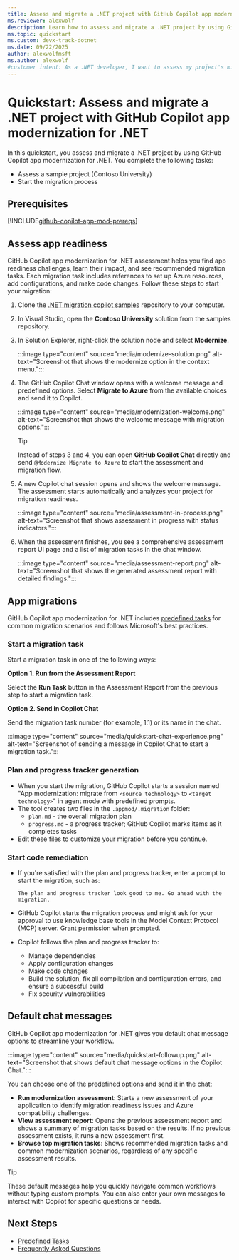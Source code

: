 ```yaml
---
title: Assess and migrate a .NET project with GitHub Copilot app modernization for .NET
ms.reviewer: alexwolf
description: Learn how to assess and migrate a .NET project by using GitHub Copilot app modernization for .NET.
ms.topic: quickstart
ms.custom: devx-track-dotnet
ms.date: 09/22/2025
author: alexwolfmsft
ms.author: alexwolf
#customer intent: As a .NET developer, I want to assess my project's migration readiness so that I can identify potential challenges and plan the modernization process effectively.
---
```


# Quickstart: Assess and migrate a .NET project with GitHub Copilot app modernization for .NET

In this quickstart, you assess and migrate a .NET project by using GitHub Copilot app modernization for .NET. You complete the following tasks:

- Assess a sample project (Contoso University)
- Start the migration process

## Prerequisites

[!INCLUDE[github-copilot-app-mod-prereqs](../../../includes/github-copilot-app-mod-prereqs.md)]

## Assess app readiness

GitHub Copilot app modernization for .NET assessment helps you find app readiness challenges, learn their impact, and see recommended migration tasks. Each migration task includes references to set up Azure resources, add configurations, and make code changes. Follow these steps to start your migration:

1. Clone the [.NET migration copilot samples](https://github.com/Azure-Samples/dotnet-migration-copilot-samples) repository to your computer.

1. In Visual Studio, open the **Contoso University** solution from the samples repository.

1. In Solution Explorer, right-click the solution node and select **Modernize**.

    :::image type="content" source="media/modernize-solution.png" alt-text="Screenshot that shows the modernize option in the context menu.":::

1. The GitHub Copilot Chat window opens with a welcome message and predefined options. Select **Migrate to Azure** from the available choices and send it to Copilot.

    :::image type="content" source="media/modernization-welcome.png" alt-text="Screenshot that shows the welcome message with migration options.":::

    > [!TIP]
    > Instead of steps 3 and 4, you can open **GitHub Copilot Chat** directly and send `@Modernize Migrate to Azure` to start the assessment and migration flow.

1. A new Copilot chat session opens and shows the welcome message. The assessment starts automatically and analyzes your project for migration readiness.

    :::image type="content" source="media/assessment-in-process.png" alt-text="Screenshot that shows assessment in progress with status indicators.":::

1. When the assessment finishes, you see a comprehensive assessment report UI page and a list of migration tasks in the chat window.

    :::image type="content" source="media/assessment-report.png" alt-text="Screenshot that shows the generated assessment report with detailed findings.":::

## App migrations

GitHub Copilot app modernization for .NET includes [predefined tasks](predefined-tasks.md) for common migration scenarios and follows Microsoft's best practices.

### Start a migration task

Start a migration task in one of the following ways:

**Option 1. Run from the Assessment Report**

Select the **Run Task** button in the Assessment Report from the previous step to start a migration task.

**Option 2. Send in Copilot Chat**

Send the migration task number (for example, 1.1) or its name in the chat.

:::image type="content" source="media/quickstart-chat-experience.png" alt-text="Screenshot of sending a message in Copilot Chat to start a migration task.":::

### Plan and progress tracker generation

- When you start the migration, GitHub Copilot starts a session named "App modernization: migrate from `<source technology>` to `<target technology>`" in agent mode with predefined prompts.
- The tool creates two files in the `.appmod/.migration` folder:
  - `plan.md` - the overall migration plan
  - `progress.md` - a progress tracker; GitHub Copilot marks items as it completes tasks
- Edit these files to customize your migration before you continue.

### Start code remediation

- If you're satisfied with the plan and progress tracker, enter a prompt to start the migration, such as:

    ```console
    The plan and progress tracker look good to me. Go ahead with the migration.
    ```

- GitHub Copilot starts the migration process and might ask for your approval to use knowledge base tools in the Model Context Protocol (MCP) server. Grant permission when prompted.
- Copilot follows the plan and progress tracker to:
  - Manage dependencies
  - Apply configuration changes
  - Make code changes
  - Build the solution, fix all compilation and configuration errors, and ensure a successful build
  - Fix security vulnerabilities

## Default chat messages

GitHub Copilot app modernization for .NET gives you default chat message options to streamline your workflow.

:::image type="content" source="media/quickstart-followup.png" alt-text="Screenshot that shows default chat message options in the Copilot Chat.":::

You can choose one of the predefined options and send it in the chat:

- **Run modernization assessment**: Starts a new assessment of your application to identify migration readiness issues and Azure compatibility challenges.
- **View assessment report**: Opens the previous assessment report and shows a summary of migration tasks based on the results. If no previous assessment exists, it runs a new assessment first.
- **Browse top migration tasks**: Shows recommended migration tasks and common modernization scenarios, regardless of any specific assessment results.

> [!TIP]
> These default messages help you quickly navigate common workflows without typing custom prompts. You can also enter your own messages to interact with Copilot for specific questions or needs.

## Next Steps

- [Predefined Tasks](predefined-tasks.md)
- [Frequently Asked Questions](faq.md)

